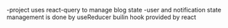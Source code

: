 -project uses react-query to manage blog state
-user and notification state management is done by useReducer builin hook provided by react
